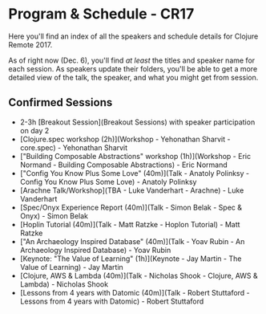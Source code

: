 # Program & Schedule - CR17

Here you'll find an index of all the speakers and schedule details for Clojure Remote 2017.

As of right now (Dec. 6), you'll find *at least* the titles and speaker name
for each session. As speakers update their folders, you'll be able to get a
more detailed view of the talk, the speaker, and what you might get from
session.


## Confirmed Sessions

- 2-3h [Breakout Session](Breakout Sessions) with speaker participation on day 2
- [Clojure.spec workshop (2h)](Workshop - Yehonathan Sharvit - core.spec) - Yehonathan Sharvit
- ["Building Composable Abstractions" workshop (1h)](Workshop - Eric Normand - Building Composable Abstractions)  - Eric Normand
- ["Config You Know Plus Some Love" (40m)](Talk - Anatoly Polinksy - Config You Know Plus Some Love) - Anatoly Polinksy
- [Arachne Talk/Workshop](TBA - Luke Vanderhart - Arachne) - Luke Vanderhart
- [Spec/Onyx Experience Report (40m)](Talk - Simon Belak - Spec & Onyx) - Simon Belak
- [Hoplin Tutorial (40m)](Talk - Matt Ratzke - Hoplon Tutorial) - Matt Ratzke
- ["An Archaeology Inspired Database" (40m)](Talk - Yoav Rubin - An Archaeology Inspired Database) - Yoav Rubin
- [Keynote: "The Value of Learning" (1h)](Keynote - Jay Martin - The Value of Learning) - Jay Martin
- [Clojure, AWS & Lambda (40m)](Talk - Nicholas Shook - Clojure, AWS & Lambda) - Nicholas Shook
- [Lessons from 4 years with Datomic (40m)](Talk - Robert Stuttaford - Lessons from 4 years with Datomic) - Robert Stuttaford
